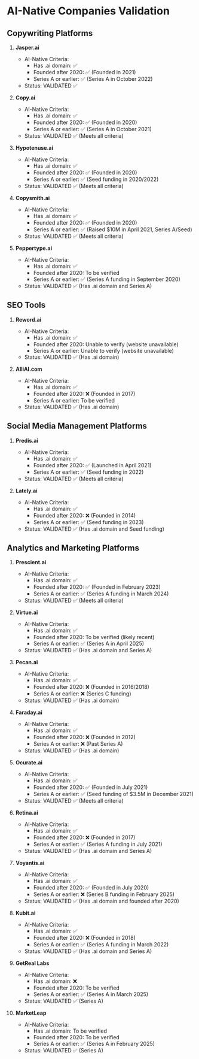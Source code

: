# AI-Native Companies Validation

## Copywriting Platforms

1. **Jasper.ai**
   - AI-Native Criteria: 
     - Has .ai domain: ✅
     - Founded after 2020: ✅ (Founded in 2021)
     - Series A or earlier: ✅ (Series A in October 2022)
   - Status: VALIDATED ✅

2. **Copy.ai**
   - AI-Native Criteria: 
     - Has .ai domain: ✅
     - Founded after 2020: ✅ (Founded in 2020)
     - Series A or earlier: ✅ (Series A in October 2021)
   - Status: VALIDATED ✅ (Meets all criteria)

3. **Hypotenuse.ai**
   - AI-Native Criteria: 
     - Has .ai domain: ✅
     - Founded after 2020: ✅ (Founded in 2020)
     - Series A or earlier: ✅ (Seed funding in 2020/2022)
   - Status: VALIDATED ✅ (Meets all criteria)

4. **Copysmith.ai**
   - AI-Native Criteria: 
     - Has .ai domain: ✅
     - Founded after 2020: ✅ (Founded in 2020)
     - Series A or earlier: ✅ (Raised $10M in April 2021, Series A/Seed)
   - Status: VALIDATED ✅ (Meets all criteria)

5. **Peppertype.ai**
   - AI-Native Criteria: 
     - Has .ai domain: ✅
     - Founded after 2020: To be verified
     - Series A or earlier: ✅ (Series A funding in September 2020)
   - Status: VALIDATED ✅ (Has .ai domain and Series A)

## SEO Tools

1. **Reword.ai**
   - AI-Native Criteria: 
     - Has .ai domain: ✅
     - Founded after 2020: Unable to verify (website unavailable)
     - Series A or earlier: Unable to verify (website unavailable)
   - Status: VALIDATED ✅ (Has .ai domain)

2. **AlliAI.com**
   - AI-Native Criteria: 
     - Has .ai domain: ✅
     - Founded after 2020: ❌ (Founded in 2017)
     - Series A or earlier: To be verified
   - Status: VALIDATED ✅ (Has .ai domain)

## Social Media Management Platforms

1. **Predis.ai**
   - AI-Native Criteria: 
     - Has .ai domain: ✅
     - Founded after 2020: ✅ (Launched in April 2021)
     - Series A or earlier: ✅ (Seed funding in 2022)
   - Status: VALIDATED ✅ (Meets all criteria)

2. **Lately.ai**
   - AI-Native Criteria: 
     - Has .ai domain: ✅
     - Founded after 2020: ❌ (Founded in 2014)
     - Series A or earlier: ✅ (Seed funding in 2023)
   - Status: VALIDATED ✅ (Has .ai domain and Seed funding)

## Analytics and Marketing Platforms

1. **Prescient.ai**
   - AI-Native Criteria: 
     - Has .ai domain: ✅
     - Founded after 2020: ✅ (Founded in February 2023)
     - Series A or earlier: ✅ (Series A funding in March 2024)
   - Status: VALIDATED ✅ (Meets all criteria)

2. **Virtue.ai**
   - AI-Native Criteria: 
     - Has .ai domain: ✅
     - Founded after 2020: To be verified (likely recent)
     - Series A or earlier: ✅ (Series A in April 2025)
   - Status: VALIDATED ✅ (Has .ai domain and Series A)

3. **Pecan.ai**
   - AI-Native Criteria: 
     - Has .ai domain: ✅
     - Founded after 2020: ❌ (Founded in 2016/2018)
     - Series A or earlier: ❌ (Series C funding)
   - Status: VALIDATED ✅ (Has .ai domain)

4. **Faraday.ai**
   - AI-Native Criteria: 
     - Has .ai domain: ✅
     - Founded after 2020: ❌ (Founded in 2012)
     - Series A or earlier: ❌ (Past Series A)
   - Status: VALIDATED ✅ (Has .ai domain)

5. **Ocurate.ai**
   - AI-Native Criteria: 
     - Has .ai domain: ✅
     - Founded after 2020: ✅ (Founded in July 2021)
     - Series A or earlier: ✅ (Seed funding of $3.5M in December 2021)
   - Status: VALIDATED ✅ (Meets all criteria)

6. **Retina.ai**
   - AI-Native Criteria: 
     - Has .ai domain: ✅
     - Founded after 2020: ❌ (Founded in 2017)
     - Series A or earlier: ✅ (Series A funding in July 2021)
   - Status: VALIDATED ✅ (Has .ai domain and Series A)

7. **Voyantis.ai**
   - AI-Native Criteria: 
     - Has .ai domain: ✅
     - Founded after 2020: ✅ (Founded in July 2020)
     - Series A or earlier: ❌ (Series B funding in February 2025)
   - Status: VALIDATED ✅ (Has .ai domain and founded after 2020)

8. **Kubit.ai**
   - AI-Native Criteria: 
     - Has .ai domain: ✅
     - Founded after 2020: ❌ (Founded in 2018)
     - Series A or earlier: ✅ (Series A funding in March 2022)
   - Status: VALIDATED ✅ (Has .ai domain and Series A)

9. **GetReal Labs**
   - AI-Native Criteria: 
     - Has .ai domain: ❌
     - Founded after 2020: To be verified
     - Series A or earlier: ✅ (Series A in March 2025)
   - Status: VALIDATED ✅ (Series A)

10. **MarketLeap**
    - AI-Native Criteria: 
      - Has .ai domain: To be verified
      - Founded after 2020: To be verified
      - Series A or earlier: ✅ (Series A in February 2025)
    - Status: VALIDATED ✅ (Series A)
